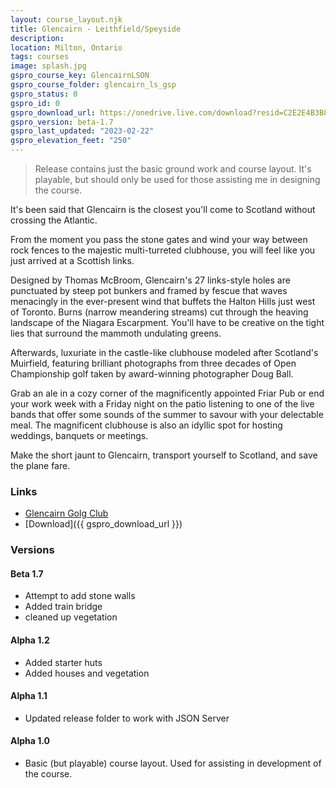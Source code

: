 ```yaml
---
layout: course_layout.njk
title: Glencairn - Leithfield/Speyside
description:
location: Milton, Ontario
tags: courses
image: splash.jpg
gspro_course_key: GlencairnLSON
gspro_course_folder: glencairn_ls_gsp
gspro_status: 0
gspro_id: 0
gspro_download_url: https://onedrive.live.com/download?resid=C2E2E4B3B8DD77A3%21246752&authkey=!ADI3NAFnQD7iks8
gspro_version: beta-1.7
gspro_last_updated: "2023-02-22"
gspro_elevation_feet: "250"
---
```


> Release contains just the basic ground work and course layout. It's playable, but should only be used for those assisting me in designing the course.

It's been said that Glencairn is the closest you'll come to Scotland without crossing the Atlantic.

From the moment you pass the stone gates and wind your way between rock fences to the majestic multi-turreted clubhouse, you will feel like you just arrived at a Scottish links.

Designed by Thomas McBroom, Glencairn's 27 links-style holes are punctuated by steep pot bunkers and framed by fescue that waves menacingly in the ever-present wind that buffets the Halton Hills just west of Toronto. Burns (narrow meandering streams) cut through the heaving landscape of the Niagara Escarpment. You'll have to be creative on the tight lies that surround the mammoth undulating greens.

Afterwards, luxuriate in the castle-like clubhouse modeled after Scotland's Muirfield, featuring brilliant photographs from three decades of Open Championship golf taken by award-winning photographer Doug Ball.

Grab an ale in a cozy corner of the magnificently appointed Friar Pub or end your work week with a Friday night on the patio listening to one of the live bands that offer some sounds of the summer to savour with your delectable meal. The magnificent clubhouse is also an idyllic spot for hosting weddings, banquets or meetings.

Make the short jaunt to Glencairn, transport yourself to Scotland, and save the plane fare.

### Links

- [Glencairn Golg Club](https://glencairn.clublink.ca/)
- [Download]({{ gspro_download_url }})

### Versions

#### Beta 1.7

- Attempt to add stone walls
- Added train bridge
- cleaned up vegetation

#### Alpha 1.2

- Added starter huts
- Added houses and vegetation

#### Alpha 1.1

- Updated release folder to work with JSON Server

#### Alpha 1.0

- Basic (but playable) course layout. Used for assisting in development of the course.
